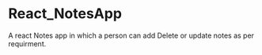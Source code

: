 # React_NotesApp
A react Notes app in which a person can add Delete or update notes as per requirment.
